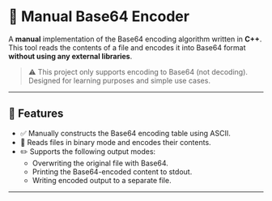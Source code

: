 # 🔐 Manual Base64 Encoder

A **manual** implementation of the Base64 encoding algorithm written in **C++**. This tool reads the contents of a file and encodes it into Base64 format **without using any external libraries**.

> ⚠️ This project only supports encoding to Base64 (not decoding).  
> Designed for learning purposes and simple use cases.

---

## 🚀 Features

- ✅ Manually constructs the Base64 encoding table using ASCII.
- 📂 Reads files in binary mode and encodes their contents.
- ✏️ Supports the following output modes:
  - Overwriting the original file with Base64.
  - Printing the Base64-encoded content to stdout.
  - Writing encoded output to a separate file.

---


